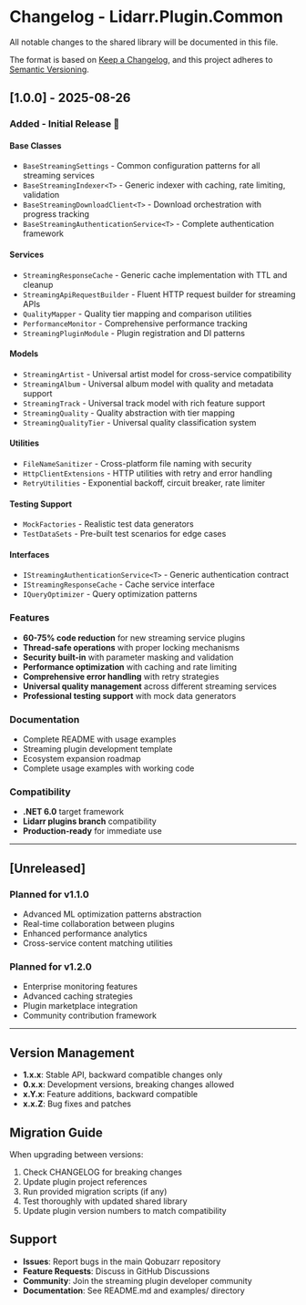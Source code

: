 # Changelog - Lidarr.Plugin.Common

All notable changes to the shared library will be documented in this file.

The format is based on [Keep a Changelog](https://keepachangelog.com/en/1.0.0/),
and this project adheres to [Semantic Versioning](https://semver.org/spec/v2.0.0.html).

## [1.0.0] - 2025-08-26

### Added - Initial Release 🎉

#### Base Classes
- `BaseStreamingSettings` - Common configuration patterns for all streaming services
- `BaseStreamingIndexer<T>` - Generic indexer with caching, rate limiting, validation
- `BaseStreamingDownloadClient<T>` - Download orchestration with progress tracking
- `BaseStreamingAuthenticationService<T>` - Complete authentication framework

#### Services
- `StreamingResponseCache` - Generic cache implementation with TTL and cleanup
- `StreamingApiRequestBuilder` - Fluent HTTP request builder for streaming APIs
- `QualityMapper` - Quality tier mapping and comparison utilities
- `PerformanceMonitor` - Comprehensive performance tracking
- `StreamingPluginModule` - Plugin registration and DI patterns

#### Models
- `StreamingArtist` - Universal artist model for cross-service compatibility
- `StreamingAlbum` - Universal album model with quality and metadata support
- `StreamingTrack` - Universal track model with rich feature support
- `StreamingQuality` - Quality abstraction with tier mapping
- `StreamingQualityTier` - Universal quality classification system

#### Utilities
- `FileNameSanitizer` - Cross-platform file naming with security
- `HttpClientExtensions` - HTTP utilities with retry and error handling
- `RetryUtilities` - Exponential backoff, circuit breaker, rate limiter

#### Testing Support
- `MockFactories` - Realistic test data generators
- `TestDataSets` - Pre-built test scenarios for edge cases

#### Interfaces
- `IStreamingAuthenticationService<T>` - Generic authentication contract
- `IStreamingResponseCache` - Cache service interface
- `IQueryOptimizer` - Query optimization patterns

### Features
- **60-75% code reduction** for new streaming service plugins
- **Thread-safe operations** with proper locking mechanisms
- **Security built-in** with parameter masking and validation
- **Performance optimization** with caching and rate limiting
- **Comprehensive error handling** with retry strategies
- **Universal quality management** across different streaming services
- **Professional testing support** with mock data generators

### Documentation
- Complete README with usage examples
- Streaming plugin development template
- Ecosystem expansion roadmap
- Complete usage examples with working code

### Compatibility
- **.NET 6.0** target framework
- **Lidarr plugins branch** compatibility
- **Production-ready** for immediate use

---

## [Unreleased]

### Planned for v1.1.0
- Advanced ML optimization patterns abstraction
- Real-time collaboration between plugins
- Enhanced performance analytics
- Cross-service content matching utilities

### Planned for v1.2.0
- Enterprise monitoring features
- Advanced caching strategies
- Plugin marketplace integration
- Community contribution framework

---

## Version Management

- **1.x.x**: Stable API, backward compatible changes only
- **0.x.x**: Development versions, breaking changes allowed
- **x.Y.x**: Feature additions, backward compatible
- **x.x.Z**: Bug fixes and patches

## Migration Guide

When upgrading between versions:
1. Check CHANGELOG for breaking changes
2. Update plugin project references
3. Run provided migration scripts (if any)
4. Test thoroughly with updated shared library
5. Update plugin version numbers to match compatibility

## Support

- **Issues**: Report bugs in the main Qobuzarr repository
- **Feature Requests**: Discuss in GitHub Discussions
- **Community**: Join the streaming plugin developer community
- **Documentation**: See README.md and examples/ directory